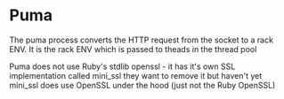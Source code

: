 # Puma

The puma process converts the HTTP request from the socket to a rack ENV.
It is the rack ENV which is passed to theads in the thread pool

Puma does not use Ruby's stdlib openssl - it has it's own SSL implementation called mini_ssl
    they want to remove it but haven't yet
    mini_ssl does use OpenSSL under the hood (just not the Ruby OpenSSL)